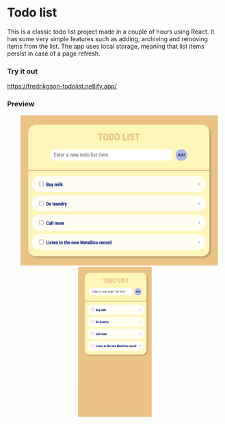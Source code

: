 # Todo list
This is a classic todo list project made in a couple of hours using React. It has some very simple features such as adding, archiving and removing items from the list. The app uses local storage, meaning that list items persist in case of a page refresh.

### Try it out
https://fredrikgson-todolist.netlify.app/

### Preview
<p align="center">
  <img src="preview/desktop.png" height="350" title="Todo list on desktop" style="padding-left: 20px">
  <img src="preview/mobile.png" height="350" title="Todo list on mobile">
</p>
